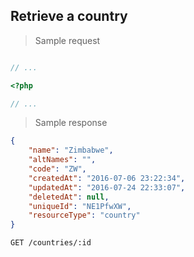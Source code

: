 ## Retrieve a country

> Sample request

```shell

```

```javascript
// ...
```

```php
<?php

// ...
```

> Sample response

```json
{
    "name": "Zimbabwe",
    "altNames": "",
    "code": "ZW",
    "createdAt": "2016-07-06 23:22:34",
    "updatedAt": "2016-07-24 22:33:07",
    "deletedAt": null,
    "uniqueId": "NE1PfwXW",
    "resourceType": "country"
}
```

`GET /countries/:id`
